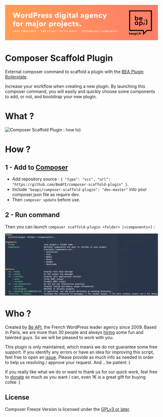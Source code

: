 <a href="https://beapi.fr">![Be API Github Banner](banner-github.png)</a>

# Composer Scaffold Plugin

External composer command to scaffold a plugin with the [BEA Plugin Boilerplate](https://github.com/BeAPI/bea-plugin-boilerplate).

Increase your workflow when creating a new plugin. By launching this composer command, you will easily and quickly choose some components to add, or not, and bootstrap your new plugin.

# What ?

![Composer Scaffold Plugin : how to)](https://blog.beapi.fr/wp-content/uploads/2018/06/bea-composer-scaffold-plugin.gif)

# How ?

## 1 - Add to [Composer](http://composer.rarst.net/)

- Add repository source : `{ "type": "vcs", "url": "https://github.com/BeAPI/composer-scaffold-plugin" }`.
- Include `"beapi/composer-scaffold-plugin": "dev-master"` into your composer.json file as require dev.
- Then `composer update` before use.

## 2 - Run command 

Then you can launch `composer scaffold-plugin <folder> [<components>]` :

![List of arguments](screenshot.png)

# Who ?

Created by [Be API](https://beapi.fr), the French WordPress leader agency since 2009. Based in Paris, we are more than 30 people and always [hiring](https://beapi.workable.com) some fun and talented guys. So we will be pleased to work with you.

This plugin is only maintained, which means we do not guarantee some free support. If you identify any errors or have an idea for improving this script, feel free to open an [issue](../../issues/new). Please provide as much info as needed in order to help us resolving / approve your request. And .. be patient :)

If you really like what we do or want to thank us for our quick work, feel free to [donate](https://www.paypal.me/BeAPI) as much as you want / can, even 1€ is a great gift for buying cofee :)

## License

Composer Freeze Version is licensed under the [GPLv3 or later](LICENSE.md).
